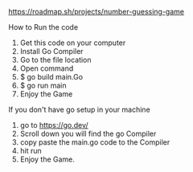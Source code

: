 https://roadmap.sh/projects/number-guessing-game

How to Run the code
1) Get this code on your computer
2) Install Go Compiler 
3) Go to the file location 
4) Open command
5) $ go build main.Go
6) $ go run main
7) Enjoy the Game

If you don't have go setup in your machine
1) go to https://go.dev/
2) Scroll down you will find the go Compiler
3) copy paste the main.go code to the Compiler
4) hit run
5) Enjoy the Game.

